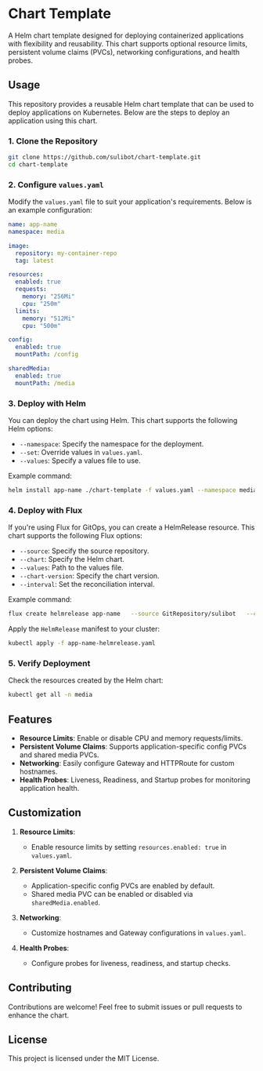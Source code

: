 
# Chart Template

A Helm chart template designed for deploying containerized applications with flexibility and reusability. This chart supports optional resource limits, persistent volume claims (PVCs), networking configurations, and health probes.

## Usage

This repository provides a reusable Helm chart template that can be used to deploy applications on Kubernetes. Below are the steps to deploy an application using this chart.

### 1. Clone the Repository

```bash
git clone https://github.com/sulibot/chart-template.git
cd chart-template
```

### 2. Configure `values.yaml`

Modify the `values.yaml` file to suit your application's requirements. Below is an example configuration:

```yaml
name: app-name
namespace: media

image:
  repository: my-container-repo
  tag: latest

resources:
  enabled: true
  requests:
    memory: "256Mi"
    cpu: "250m"
  limits:
    memory: "512Mi"
    cpu: "500m"

config:
  enabled: true
  mountPath: /config

sharedMedia:
  enabled: true
  mountPath: /media
```

### 3. Deploy with Helm

You can deploy the chart using Helm. This chart supports the following Helm options:

- `--namespace`: Specify the namespace for the deployment.
- `--set`: Override values in `values.yaml`.
- `--values`: Specify a values file to use.

Example command:

```bash
helm install app-name ./chart-template -f values.yaml --namespace media
```

### 4. Deploy with Flux

If you're using Flux for GitOps, you can create a HelmRelease resource. This chart supports the following Flux options:

- `--source`: Specify the source repository.
- `--chart`: Specify the Helm chart.
- `--values`: Path to the values file.
- `--chart-version`: Specify the chart version.
- `--interval`: Set the reconciliation interval.

Example command:

```bash
flux create helmrelease app-name   --source GitRepository/sulibot   --chart https://github.com/sulibot/chart-template   --values values.yaml   --chart-version 0.1.0   --interval 1h   --export > app-name-helmrelease.yaml
```

Apply the `HelmRelease` manifest to your cluster:

```bash
kubectl apply -f app-name-helmrelease.yaml
```

### 5. Verify Deployment

Check the resources created by the Helm chart:

```bash
kubectl get all -n media
```

## Features

- **Resource Limits**: Enable or disable CPU and memory requests/limits.
- **Persistent Volume Claims**: Supports application-specific config PVCs and shared media PVCs.
- **Networking**: Easily configure Gateway and HTTPRoute for custom hostnames.
- **Health Probes**: Liveness, Readiness, and Startup probes for monitoring application health.

## Customization

1. **Resource Limits**:
   - Enable resource limits by setting `resources.enabled: true` in `values.yaml`.

2. **Persistent Volume Claims**:
   - Application-specific config PVCs are enabled by default.
   - Shared media PVC can be enabled or disabled via `sharedMedia.enabled`.

3. **Networking**:
   - Customize hostnames and Gateway configurations in `values.yaml`.

4. **Health Probes**:
   - Configure probes for liveness, readiness, and startup checks.

## Contributing

Contributions are welcome! Feel free to submit issues or pull requests to enhance the chart.

## License

This project is licensed under the MIT License.
